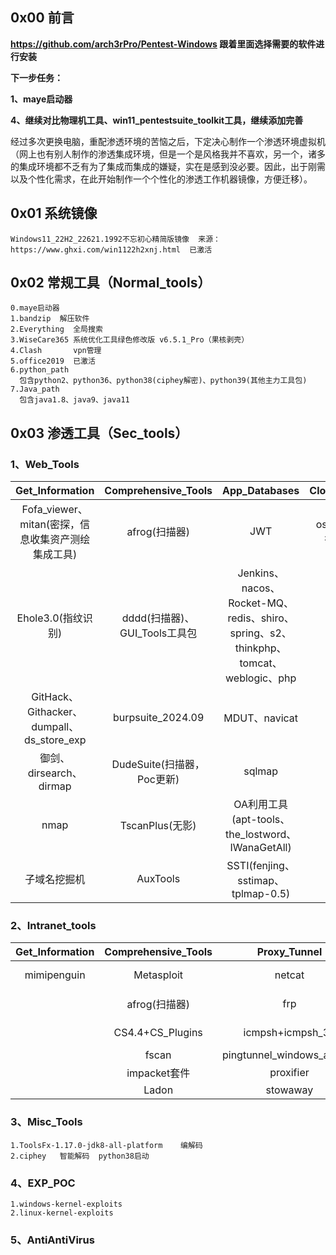 ## 0x00 前言

**https://github.com/arch3rPro/Pentest-Windows  跟着里面选择需要的软件进行安装**

**下一步任务：**

**1、maye启动器**

**4、继续对比物理机工具、win11_pentestsuite_toolkit工具，继续添加完善**



  经过多次更换电脑，重配渗透环境的苦恼之后，下定决心制作一个渗透环境虚拟机（网上也有别人制作的渗透集成环境，但是一个是风格我并不喜欢，另一个，诸多的集成环境都不乏有为了集成而集成的嫌疑，实在是感到没必要。因此，出于刚需以及个性化需求，在此开始制作一个个性化的渗透工作机器镜像，方便迁移）。

## 0x01 系统镜像

```
Windows11_22H2_22621.1992不忘初心精简版镜像  来源：https://www.ghxi.com/win1122h2xnj.html  已激活
```

## 0x02 常规工具（Normal_tools）

```
0.maye启动器
1.bandzip  解压软件
2.Everything  全局搜索
3.WiseCare365 系统优化工具绿色修改版 v6.5.1_Pro（果核剥壳）
4.Clash       vpn管理
5.office2019  已激活
6.python_path
  包含python2、python36、python38(ciphey解密)、python39(其他主力工具包)
7.Java_path
  包含java1.8、java9、java11
```



## 0x03 渗透工具（Sec_tools）

### 1、Web_Tools

|                  Get_Information                   |      Comprehensive_Tools      |                        App_Databases                         |   Cloud_Tools   |    Dictionary    |  Proxy_Tunnel   |     Web_Shell_Manager     |
| :------------------------------------------------: | :---------------------------: | :----------------------------------------------------------: | :-------------: | :--------------: | :-------------: | :-----------------------: |
| Fofa_viewer、mitan(密探，信息收集资产测绘集成工具) |         afrog(扫描器)         |                             JWT                              | oss命令执行.exe | fuzzDicts-master | Proxifier汉化版 |         antSword          |
|                 Ehole3.0(指纹识别)                 | dddd(扫描器)、GUI_Tools工具包 | Jenkins、nacos、Rocket-MQ、redis、shiro、spring、s2、thinkphp、tomcat、weblogic、php |                 |     SaiDict      |                 |         Bbhinder          |
|     GitHack、Githacker、dumpall、ds_store_exp      |       burpsuite_2024.09       |                        MDUT、navicat                         |                 |       sql        |                 |         Godzilla          |
|              御剑、dirsearch、dirmap               |  DudeSuite(扫描器，Poc更新)   |                            sqlmap                            |                 |      upload      |                 |          TianXie          |
|                        nmap                        |        TscanPlus(无影)        |       OA利用工具(apt-tools、the_lostword、IWanaGetAll)       |                 |      待丰富      |                 | Webshell_Generate-1.2.jar |
|                    子域名挖掘机                    |           AuxTools            |              SSTI(fenjing、sstimap、tplmap-0.5)              |                 |                  |                 |                           |

### 2、Intranet_tools

| Get_Information | Comprehensive_Tools |       Proxy_Tunnel       |   Privilege_Escalation    | privilege_Maintenance | Trace_erasure |
| :-------------: | :-----------------: | :----------------------: | :-----------------------: | :-------------------: | :-----------: |
|   mimipenguin   |     Metasploit      |          netcat          | linux-exploit-suggester-2 |                       |               |
|                 |    afrog(扫描器)    |           frp            |  linux-exploit-suggester  |                       |               |
|                 |  CS4.4+CS_Plugins   |     icmpsh+icmpsh_32     | Windows-Exploit-Suggester |                       |               |
|                 |        fscan        | pingtunnel_windows_amd64 |          LinEnum          |                       |               |
|                 |    impacket套件     |        proxifier         |                           |                       |               |
|                 |        Ladon        |         stowaway         |                           |                       |               |

### 3、Misc_Tools

```
1.ToolsFx-1.17.0-jdk8-all-platform    编解码
2.ciphey   智能解码  python38启动
```



### 4、EXP_POC

```
1.windows-kernel-exploits
2.linux-kernel-exploits
```



### 5、AntiAntiVirus





